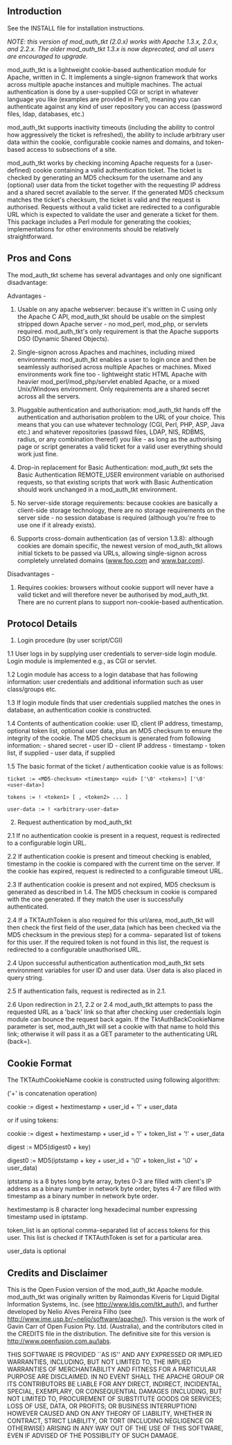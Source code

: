 Introduction
------------

See the INSTALL file for installation instructions.

  *NOTE: this version of mod_auth_tkt (2.0.x) works with Apache
   1.3.x, 2.0.x, and 2.2.x. The older mod_auth_tkt 1.3.x is now
   deprecated, and all users are encouraged to upgrade.*

mod_auth_tkt is a lightweight cookie-based authentication module for
Apache, written in C. It implements a single-signon framework that works
across multiple apache instances and multiple machines. The actual
authentication is done by a user-supplied CGI or script in whatever
language you like (examples are provided in Perl), meaning you can
authenticate against any kind of user repository you can access
(password files, ldap, databases, etc.)

mod_auth_tkt supports inactivity timeouts (including the ability to
control how aggressively the ticket is refreshed), the ability to
include arbitrary user data within the cookie, configurable cookie names
and domains, and token-based access to subsections of a site.

mod_auth_tkt works by checking incoming Apache requests for a (user-
defined) cookie containing a valid authentication ticket. The ticket is
checked by generating an MD5 checksum for the username and any
(optional) user data from the ticket together with the requesting IP
address and a shared secret available to the server. If the generated
MD5 checksum matches the ticket's checksum, the ticket is valid and the
request is authorised. Requests without a valid ticket are redirected to
a configurable URL which is expected to validate the user and generate a
ticket for them. This package includes a Perl module for generating the
cookies; implementations for other environments should be relatively
straightforward.



Pros and Cons
-------------

The mod_auth_tkt scheme has several advantages and only one significant
disadvantage:

Advantages -

1. Usable on any apache webserver: because it's written in C using only
the Apache C API, mod_auth_tkt should be usable on the simplest stripped
down Apache server - no mod_perl, mod_php, or servlets required.
mod_auth_tkt's only requirement is that the Apache supports DSO (Dynamic
Shared Objects).

2. Single-signon across Apaches and machines, including mixed
environments: mod_auth_tkt enables a user to login once and then be
seamlessly authorised across multiple Apaches or machines. Mixed
environments work fine too - lightweight static HTML Apache with heavier
mod_perl/mod_php/servlet enabled Apache, or a mixed Unix/Windows
environment. Only requirements are a shared secret across all the
servers.

3. Pluggable authentication and authorisation: mod_auth_tkt hands off
the authentication and authorisation problem to the URL of your choice.
This means that you can use whatever technology (CGI, Perl, PHP, ASP,
Java etc.) and whatever repositories (passwd files, LDAP, NIS, RDBMS,
radius, or any combination thereof) you like - as long as the
authorising page or script generates a valid ticket for a valid user
everything should work just fine.

4. Drop-in replacement for Basic Authentication: mod_auth_tkt sets
the Basic Authentication REMOTE_USER environment variable on authorised
requests, so that existing scripts that work with Basic Authentication
should work unchanged in a mod_auth_tkt environment.

5. No server-side storage requirements: because cookies are basically
a client-side storage technology, there are no storage requirements
on the server side - no session database is required (although you're
free to use one if it already exists).

6. Supports cross-domain authentication (as of version 1.3.8): although
cookies are domain specific, the newest version of mod_auth_tkt allows
initial tickets to be passed via URLs, allowing single-signon across
completely unrelated domains (www.foo.com and www.bar.com).


Disadvantages -

1. Requires cookies: browsers without cookie support will never have a
valid ticket and will therefore never be authorised by mod_auth_tkt.
There are no current plans to support non-cookie-based authentication.




Protocol Details
----------------

1. Login procedure (by user script/CGI)

1.1 User logs in by supplying user credentials to server-side
    login module. Login module is implemented e.g., as CGI or servlet.

1.2 Login module has access to a login database that has following
    information: user credentials and additional information such
    as user class/groups etc.

1.3 If login module finds that user credentials supplied matches
    the ones in database, an authentication cookie is constructed.

1.4 Contents of authentication cookie: user ID, client IP address,
    timestamp, optional token list, optional user data, plus an
    MD5 checksum to ensure the integrity of the cookie. The MD5
    checksum is generated from following information:
     - shared secret
     - user ID
     - client IP address
     - timestamp
     - token list, if supplied
     - user data, if supplied

1.5 The basic format of the ticket / authentication cookie value is
    as follows:

    ticket := <MD5-checksum> <timestamp> <uid> ['\0' <tokens>] ['\0' <user-data>]

    tokens := ! <token1> [ , <token2> ... ]

    user-data := ! <arbitrary-user-data>




2. Request authentication by mod_auth_tkt

2.1 If no authentication cookie is present in a request, request is
    redirected to a configurable login URL.

2.2 If authentication cookie is present and timeout checking is
    enabled, timestamp in the cookie is compared with the current time
    on the server. If the cookie has expired, request is redirected to a
    configurable timeout URL.

2.3 If authentication cookie is present and not expired, MD5 checksum is
    generated as described in 1.4. The MD5 checksum in cookie is
    compared with the one generated. If they match the user is
    successfully authenticated.

2.4 If a TKTAuthToken is also required for this url/area, mod_auth_tkt
    will then check the first field of the user_data (which has been
    checked via the MD5 checksum in the previous step) for a comma-
    separated list of tokens for this user. If the required token is
    not found in this list, the request is redirected to a configurable
    unauthorised URL.

2.4 Upon successful authentication authentication mod_auth_tkt sets
    environment variables for user ID and user data. User data is also
    placed in query string.

2.5 If authentication fails, request is redirected as in 2.1.

2.6 Upon redirection in 2.1, 2.2 or 2.4 mod_auth_tkt attempts to pass
    the requested URL as a 'back' link so that after checking user
    credentials login module can bounce the request back again. If
    the TktAuthBackCookieName parameter is set, mod_auth_tkt will set
    a cookie with that name to hold this link; otherwise it will pass
    it as a GET parameter to the authenticating URL (back=<url>).


Cookie Format
-------------

The TKTAuthCookieName cookie is constructed using following algorithm:

('+' is concatenation operation)

cookie := digest + hextimestamp + user_id + '!' + user_data

or if using tokens:

cookie := digest + hextimestamp + user_id + '!' + token_list + '!' + user_data

digest := MD5(digest0 + key)

digest0 := MD5(iptstamp + key + user_id + '\0' + token_list + '\0' + user_data)

iptstamp is a 8 bytes long byte array, bytes 0-3 are filled with
client's IP address as a binary number in network byte order, bytes
4-7 are filled with timestamp as a binary number in network byte
order.

hextimestamp is 8 character long hexadecimal number expressing
timestamp used in iptstamp.

token_list is an optional comma-separated list of access tokens
for this user. This list is checked if TKTAuthToken is set for a
particular area.

user_data is optional



Credits and Disclaimer
----------------------

This is the Open Fusion version of the mod_auth_tkt Apache module.
mod_auth_tkt was originally written by Raimondas Kiveris for Liquid
Digital Information Systems, Inc. (see http://www.ldis.com/tkt_auth/),
and further developed by Nelio Alves Pereira Filho
(see http://www.ime.usp.br/~nelio/software/apache/). This version is
the work of Gavin Carr of Open Fusion Pty. Ltd. (Australia), and the
contributors cited in the CREDITS file in the distribution. The
definitive site for this version is http://www.openfusion.com.au/labs.

THIS SOFTWARE IS PROVIDED ``AS IS'' AND ANY EXPRESSED OR IMPLIED
WARRANTIES, INCLUDING, BUT NOT LIMITED TO, THE IMPLIED WARRANTIES OF
MERCHANTABILITY AND FITNESS FOR A PARTICULAR PURPOSE ARE DISCLAIMED.  IN
NO EVENT SHALL THE APACHE GROUP OR ITS CONTRIBUTORS BE LIABLE FOR ANY
DIRECT, INDIRECT, INCIDENTAL, SPECIAL, EXEMPLARY, OR CONSEQUENTIAL
DAMAGES (INCLUDING, BUT NOT LIMITED TO, PROCUREMENT OF SUBSTITUTE GOODS
OR SERVICES; LOSS OF USE, DATA, OR PROFITS; OR BUSINESS INTERRUPTION)
HOWEVER CAUSED AND ON ANY THEORY OF LIABILITY, WHETHER IN CONTRACT,
STRICT LIABILITY, OR TORT (INCLUDING NEGLIGENCE OR OTHERWISE) ARISING IN
ANY WAY OUT OF THE USE OF THIS SOFTWARE, EVEN IF ADVISED OF THE
POSSIBILITY OF SUCH DAMAGE.
